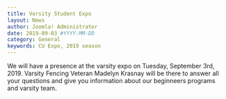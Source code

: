 ```yaml
---
title: Varsity Student Expo
layout: News
author: Joomla! Administrator
date: 2019-09-03 #YYYY-MM-DD
category: General
keywords: CU Expo, 2019 season
---
```


We will have a presence at the varsity expo on Tuesday, September 3rd, 2019.  Varsity Fencing Veteran Madelyn Krasnay will be there to answer all your questions and give you information about our beginneers programs and varsity team.